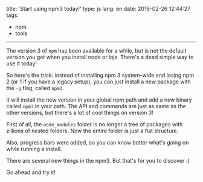 title: 'Start using npm3 today!'
type: js
lang: en
date: 2016-02-26 12:44:27
tags:
- npm
- tools
---

The version 3 of `npm` has been available for a while, but is not the default version you get when you install node or iojs. There's a dead simple way to use it today!

<!-- more -->

So here's the trick: instead of installing npm 3 system-wide and losing npm 2 (or 1 if you have a legacy setup), you can just install a new package with the `-g` flag, called `npm3`.

It will install the new version in your global npm path and add a new binary called `npm3` in your path. The API and commands are just as same as the other versions, but there's a lot of cool things on version 3!

First of all, the `node_modules` folder is no longer a tree of packages with zillions of nested folders. Now the entire folder is just a flat structure.

Also, progress bars were added, so you can know better what's going on while running a install.

There are several new things in the npm3. But that's for you to discover :)

Go ahead and try it!